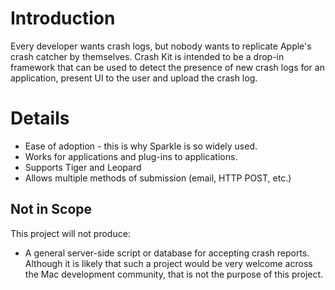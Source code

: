 # Introduction #

Every developer wants crash logs, but nobody wants to replicate Apple's crash catcher by themselves. Crash Kit is intended to be a drop-in framework that can be used to detect the presence of new crash logs for an application, present UI to the user and upload the crash log.

# Details #

  * Ease of adoption - this is why Sparkle is so widely used.
  * Works for applications and plug-ins to applications.
  * Supports Tiger and Leopard
  * Allows multiple methods of submission (email, HTTP POST, etc.)

## Not in Scope ##

This project will not produce:

  * A general server-side script or database for accepting crash reports. Although it is likely that such a project would be very welcome across the Mac development community, that is not the purpose of this project.
